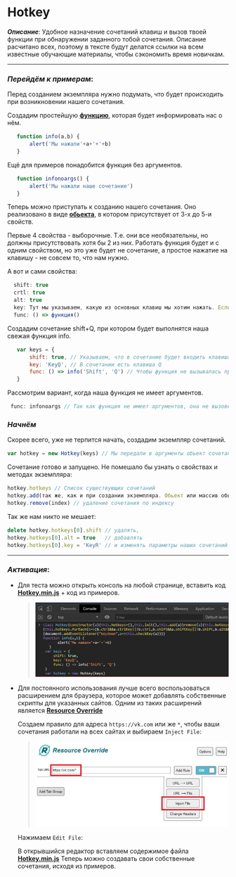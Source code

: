 ﻿# Hotkey

***Описание***:
Удобное назначение сочетаний клавиш и вызов твоей функции при обнаружении заданного тобой сочетания.
Описание расчитано всех, поэтому в тексте будут делатся ссылки на всем известные обучающие материалы, чтобы сэкономить время новичкам.

***

### ***Перейдём к примерам***:
Перед созданием экземпляра нужно подумать, что будет происходить при возникновении нашего сочетания.

Создадим простейшую **[функцию](https://learn.javascript.ru/function-basics)**, которая будет информировать нас о нём.
```js 
   function info(a,b) {
       alert('Мы нажали'+a+'+'+b) 
   }
```
Ещё для примеров понадобится функция без аргументов.
```js 
   function infonoargs() {
       alert('Мы нажали наше сочетание') 
   }
```
Теперь можно приступать к созданию нашего сочетания. Оно реализовано в виде **[обьекта](https://learn.javascript.ru/object)**, в котором присутствует от 3-х до 5-и свойств.

Первые 4 свойства - выборочные. Т.е. они все необязательны, но должны присутствовать хотя бы 2 из них. Работать функция будет и с одним свойством, но это уже будет не сочетание, а простое нажатие на клавишу - не совсем то, что нам нужно.

А вот и сами свойства:
```js
  shift: true
  crtl: true
  alt: true
  key: Тут мы указываем, какую из основных клавиш мы хотим нажать. Если мы хотим нажать клавишу от А до Z, к примеру G - пишем 'KeyG', от 0 до 9, к примеру 5 - пишем 'Digit5', от F1 до F12, к примеру F3 - пишем 'F3'. Если же вам не хватит такого набора, можете сами посмотреть, как начинается свойство code определённой группы клавиш.
  func: () => функция()
  ```

  Создадим сочетание shift+Q, при котором будет выполнятся наша свежая функция info.  
```js 
   var keys = {
       shift: true, // Указываем, что в сочетание будет входить клавиша shift
       key: 'KeyQ', // В сочетании есть клавиша Q 
       func: () => info('Shift', 'Q') // Чтобы функция не вызывалась при нажатии любой клавиши, а только при нашем сочетании, сделаем ей небольшую обёртку в виде стрелочной функции:  () => наша_функция()
   }
```
  Рассмотрим вариант, когда наша функция не имеет аргументов.
  ```js
   func: infonoargs // Так как функция не имеет аргументов, она не вызовется сразу. Её можно написать без обёртки
  ```
  ### ***Начнём***
  Скорее всего, уже не терпится начать, создадим экземпляр сочетаний.
  ```js
  var hotkey = new Hotkey(keys) // Мы передали в аргументы обьект сочетания, но можно и массив обьектов new Hotkey([key1, key2])
  ```
  Сочетание готово и запущено. Не помешало бы узнать о свойствах и методах экземпляра:
  ```js
  hotkey.hotkeys // Список существующих сочетаний
  hotkey.add(так же, как и при создании экземпляра. Обьект или массив обьектов) // Добавление сочетания(-ий)
  hotkey.remove(index) // удаление сочетания по индексу
  ```
  Так же нам никто не мешает:
  ```js
  delete hotkey.hotkeys[0].shift // удалять, 
  hotkey.hotkeys[0].alt = true   // добавлять
  hotkey.hotkeys[0].key = 'KeyR' // и изменять параметры наших сочетаний
  ```

***

### ***Активация***:

- Для теста можно открыть консоль на любой странице, вставить код **[Hotkey.min.js](lib/Hotkey.min.js)** + код из примеров.

  > ![Вставка скрипта для активации в консоль](./imgs/1.png "Вставка скрипта для активации в консоль")

- Для постоянного использования лучше всего воспользоваться расширением для браузера, которое может добавлять собственные скрипты для указанных сайтов.
  Одним из таких расширений является **[Resource Override](https://chrome.google.com/webstore/detail/resource-override/pkoacgokdfckfpndoffpifphamojphii?hl=ru)**

  Создаем правило для адреса `https://vk.com` или же `*`, чтобы ваши сочетания работали на всех сайтах и выбираем `Inject File`:
  > ![Конфигурация Resource Override](https://raw.githubusercontent.com/neyasbltb88/vk-photo-download/master/img/4.jpg "Конфигурация Resource Override")

  Нажимаем `Edit File`:

  В открывшийся редактор вставляем содержимое файла **[Hotkey.min.js](lib/Hotkey.min.js)**
  Теперь можно создавать свои собственные сочетания, исходя из примеров.













